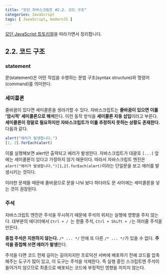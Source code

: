 ```yaml
---
title: "모던 자바스크립트 #2.2. 코드 구조"
categories: JavaScript
tags: [ JavaScript, modernJS ]
---
```


[모던 JavaScript 튜토리얼](https://ko.javascript.info/)을 따라가면서 정리합니다.

## 2.2. 코드 구조

### statement

문(statement)은 어떤 작업을 수행하는 문법 구조(syntax structure)와 명령어(command)를 의미한다.

### 세미콜론

줄바꿈이 있다면 세미콜론을 생랴가할 수 있다. 자바스크립트는 **줄바꿈이 있으면 이를 '암시적' 세미콜론으로 해석**한다. 이런 동작 방식을 **세미콜론 자동 삽입**이라고 부른다. **세미콜론이 정말로 필요하지만 자바스크립트가 이를 추정하지 못하는 상황도 존재한다.** 다음과 같다.

```js
alert("에러가 발생합니다.")
[1, 2].forEach(alert)
```

이를 실행해보면 alert만 출력되고 에러가 발생한다. 자바스크립트가 대괄호 `[...]` 앞에는 세미콜론이 있다고 가정하지 않기 때문이다. 따라서 자바스크립트 엔진은 `alert("에러가 발생합니다.")[1,2].forEach(alert)`이라는 단일문을 보고 에러를 발생시키는 것이다.

이러한 문제들 때문에 줄바꿈으로 문을 나눠 놨다 하더라도 문 사이에는 세미콜론을 넣는 것이 권장된다. 

### 주석

자바스크립트 엔진은 주석을 무시하기 때문에 주석의 위치는 실행에 영향을 주지 않는다. 대부분의 에디터에서 `Ctrl + / `는 한줄 주석, `Ctrl + Shift + /`는 여러줄 주석을 만든다. 

**중첩 주석은 지원하지 않는다.** `/* ... */` 안에 또 다른 `/* ... */`가 있을 수 없다. **주석을 중첩해 쓰면 에러가 발생**한다. 

주석을 다면 코드 전체 길이는 길어지지만 프로덕션 서버에 배포하기 전에 코드를 압축해주는 도구가 많이 있고, 이 도구는 주석을 삭제한다. 즉 실행 중인 스크립트엔 주석이 들어가지 않으므로 최종으로 배포되는 코드에 부정적인 영향을 끼치지 않는다.